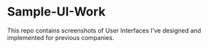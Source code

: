 # Sample-UI-Work
This repo contains screenshots of User Interfaces I've designed and implemented for previous companies. 
